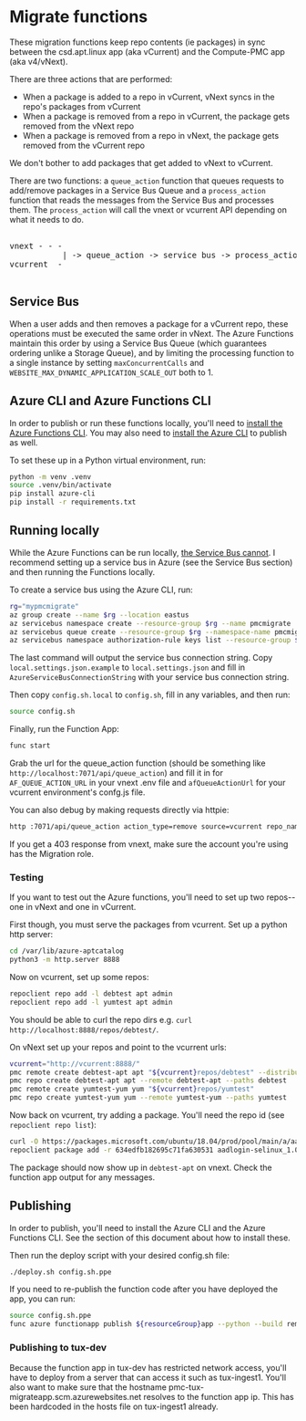 # Migrate functions

These migration functions keep repo contents (ie packages) in sync between the csd.apt.linux app
(aka vCurrent) and the Compute-PMC app (aka v4/vNext).

There are three actions that are performed:

* When a package is added to a repo in vCurrent, vNext syncs in the repo's packages from vCurrent
* When a package is removed from a repo in vCurrent, the package gets removed from the vNext repo
* When a package is removed from a repo in vNext, the package gets removed from the vCurrent repo

We don't bother to add packages that get added to vNext to vCurrent.

There are two functions: a `queue_action` function that queues requests to add/remove packages in a
Service Bus Queue and a `process_action` function that reads the messages from the Service Bus and
processes them. The `process_action` will call the vnext or vcurrent API depending on what it needs
to do.

<pre>

vnext - - -
           | -> queue_action -> service bus -> process_action -> vnext/vcurrent
vcurrent  -

</pre>

## Service Bus

When a user adds and then removes a package for a vCurrent repo, these operations must be executed
the same order in vNext. The Azure Functions maintain this order by using a Service Bus Queue (which
guarantees ordering unlike a Storage Queue), and by limiting the processing function to a single
instance by setting `maxConcurrentCalls` and `WEBSITE_MAX_DYNAMIC_APPLICATION_SCALE_OUT` both to 1.

## Azure CLI and Azure Functions CLI

In order to publish or run these functions locally, you'll need to [install the Azure Functions
CLI](https://learn.microsoft.com/en-us/azure/azure-functions/functions-run-local). You may also need
to [install the Azure CLI](https://learn.microsoft.com/en-us/cli/azure/install-azure-cli) to publish
as well.

To set these up in a Python virtual environment, run:

```bash
python -m venv .venv
source .venv/bin/activate
pip install azure-cli
pip install -r requirements.txt
```

## Running locally

While the Azure Functions can be run locally, [the Service Bus
cannot](https://github.com/Azure/azure-service-bus/issues/223). I recommend setting up a service bus
in Azure (see the Service Bus section) and then running the Functions locally.

To create a service bus using the Azure CLI, run:

```bash
rg="mypmcmigrate"
az group create --name $rg --location eastus
az servicebus namespace create --resource-group $rg --name pmcmigrate
az servicebus queue create --resource-group $rg --namespace-name pmcmigrate --name pmcmigrate --max-delivery-count 3 --lock-duration PT5M
az servicebus namespace authorization-rule keys list --resource-group $rg --namespace-name pmcmigrate --name RootManageSharedAccessKey --query primaryConnectionString --output tsv
```

The last command will output the service bus connection string. Copy `local.settings.json.example`
to `local.settings.json` and fill in `AzureServiceBusConnectionString` with your service bus
connection string.

Then copy `config.sh.local` to `config.sh`, fill in any variables, and then run:

```bash
source config.sh
```

Finally, run the Function App:

```bash
func start
```

Grab the url for the queue\_action function (should be something like
`http://localhost:7071/api/queue_action`) and fill it in for `AF_QUEUE_ACTION_URL` in your vnext
.env file and `afQueueActionUrl` for your vcurrent environment's confg.js file.

You can also debug by making requests directly via httpie:

```bash
http :7071/api/queue_action action_type=remove source=vcurrent repo_name=test repo_type=apt release=nosuite component=asgard "package[name]=thor" "package[version]=1.0" "package[arch]=ppc64"
```

If you get a 403 response from vnext, make sure the account you're using has the Migration role.

### Testing

If you want to test out the Azure functions, you'll need to set up two repos--one in vNext and one
in vCurrent.

First though, you must serve the packages from vcurrent. Set up a python http server:

```bash
cd /var/lib/azure-aptcatalog
python3 -m http.server 8888
```

Now on vcurrent, set up some repos:

```bash
repoclient repo add -l debtest apt admin
repoclient repo add -l yumtest apt admin
```

You should be able to curl the repo dirs e.g. `curl http://localhost:8888/repos/debtest/`.

On vNext set up your repos and point to the vcurrent urls:

```bash
vcurrent="http://vcurrent:8888/"
pmc remote create debtest-apt apt "${vcurrent}repos/debtest" --distributions bionic
pmc repo create debtest-apt apt --remote debtest-apt --paths debtest
pmc remote create yumtest-yum yum "${vcurrent}repos/yumtest"
pmc repo create yumtest-yum yum --remote yumtest-yum --paths yumtest
```

Now back on vcurrent, try adding a package. You'll need the repo id (see `repoclient repo list`):

```bash
curl -O https://packages.microsoft.com/ubuntu/18.04/prod/pool/main/a/aadlogin-selinux/aadlogin-selinux_1.0.004850001_amd64.deb
repoclient package add -r 634edfb182695c71fa630531 aadlogin-selinux_1.0.004850001_amd64.deb
```

The package should now show up in `debtest-apt` on vnext. Check the function app output for any
messages.

## Publishing

In order to publish, you'll need to install the Azure CLI and the Azure Functions CLI. See the
section of this document about how to install these.

Then run the deploy script with your desired config.sh file:

```bash
./deploy.sh config.sh.ppe
```

If you need to re-publish the function code after you have deployed the app, you can run:

```bash
source config.sh.ppe
func azure functionapp publish ${resourceGroup}app --python --build remote
```

### Publishing to tux-dev

Because the function app in tux-dev has restricted network access, you'll have to deploy from a
server that can access it such as tux-ingest1. You'll also want to make sure that the hostname
pmc-tux-migrateapp.scm.azurewebsites.net resolves to the function app ip. This has been hardcoded in
the hosts file on tux-ingest1 already.
